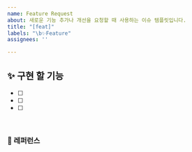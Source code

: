 ```yaml
---
name: Feature Request
about: 새로운 기능 추가나 개선을 요청할 때 사용하는 이슈 템플릿입니다.
title: "[feat]"
labels: "\b✨Feature"
assignees: ''

---
```


## ✨ 구현 할 기능
- [ ] 
- [ ] 
- [ ] 

<br>

### 📕 레퍼런스
